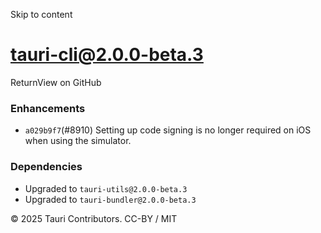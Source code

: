 Skip to content
# tauri-cli@2.0.0-beta.3
ReturnView on GitHub
### Enhancements
  * `a029b9f7`(#8910) Setting up code signing is no longer required on iOS when using the simulator.


### Dependencies
  * Upgraded to `tauri-utils@2.0.0-beta.3`
  * Upgraded to `tauri-bundler@2.0.0-beta.3`


© 2025 Tauri Contributors. CC-BY / MIT
